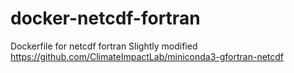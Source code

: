 # docker-netcdf-fortran
Dockerfile for netcdf fortran
Slightly modified https://github.com/ClimateImpactLab/miniconda3-gfortran-netcdf

